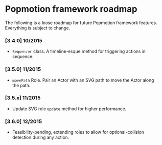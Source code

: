 # Popmotion framework roadmap

The following is a loose roadmap for future Popmotion framework features. Everything is subject to change.

### [3.4.0] 10/2015
- `Sequencer` class. A timeline-esque method for triggering actions in sequence.

### [3.5.0] 11/2015
- `movePath` Role. Pair an Actor with an SVG path to move the Actor along the path. 

### [3.5.x] 11/2015
- Update SVG role `update` method for higher performance.

### [3.6.0] 12/2015
- Feasibility-pending, extending roles to allow for optional-collision detection during any action.

